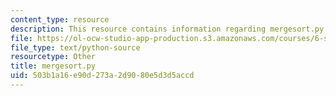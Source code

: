 ```yaml
---
content_type: resource
description: This resource contains information regarding mergesort.py.
file: https://ol-ocw-studio-app-production.s3.amazonaws.com/courses/6-s095-programming-for-the-puzzled-january-iap-2018/503b1a16e90d273a2d9080e5d3d5accd_mergesort.py
file_type: text/python-source
resourcetype: Other
title: mergesort.py
uid: 503b1a16-e90d-273a-2d90-80e5d3d5accd
---
```

